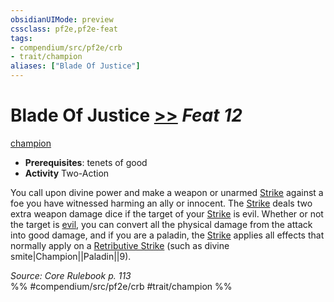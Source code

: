 ```yaml
---
obsidianUIMode: preview
cssclass: pf2e,pf2e-feat
tags:
- compendium/src/pf2e/crb
- trait/champion
aliases: ["Blade Of Justice"]
---
```

# Blade Of Justice  [>>](chapter-9-playing-the-game.md#Actions "Two-Action") *Feat 12*  
[champion](Reference/Rules/Traits/champion.md "Champion Class Trait")  

- **Prerequisites**: tenets of good
- **Activity** Two-Action

You call upon divine power and make a weapon or unarmed [Strike](strike.md) against a foe you have witnessed harming an ally or innocent. The [Strike](strike.md) deals two extra weapon damage dice if the target of your [Strike](strike.md) is evil. Whether or not the target is [evil](evil.md "Evil Alignment Trait"), you can convert all the physical damage from the attack into good damage, and if you are a paladin, the [Strike](strike.md) applies all effects that normally apply on a [Retributive Strike](Reference/Rules/Actions/retributive-strike.md) (such as divine smite|Champion||Paladin||9).

*Source: Core Rulebook p. 113*  
%% #compendium/src/pf2e/crb #trait/champion %%